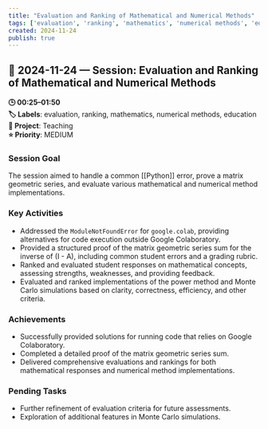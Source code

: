 ```yaml
---
title: "Evaluation and Ranking of Mathematical and Numerical Methods"
tags: ['evaluation', 'ranking', 'mathematics', 'numerical methods', 'education']
created: 2024-11-24
publish: true
---
```


## 📅 2024-11-24 — Session: Evaluation and Ranking of Mathematical and Numerical Methods

**🕒 00:25–01:50**  
**🏷️ Labels**: evaluation, ranking, mathematics, numerical methods, education  
**📂 Project**: Teaching  
**⭐ Priority**: MEDIUM  


### Session Goal
The session aimed to handle a common [[Python]] error, prove a matrix geometric series, and evaluate various mathematical and numerical method implementations.

### Key Activities
- Addressed the `ModuleNotFoundError` for `google.colab`, providing alternatives for code execution outside Google Colaboratory.
- Provided a structured proof of the matrix geometric series sum for the inverse of (I - A), including common student errors and a grading rubric.
- Ranked and evaluated student responses on mathematical concepts, assessing strengths, weaknesses, and providing feedback.
- Evaluated and ranked implementations of the power method and Monte Carlo simulations based on clarity, correctness, efficiency, and other criteria.

### Achievements
- Successfully provided solutions for running code that relies on Google Colaboratory.
- Completed a detailed proof of the matrix geometric series sum.
- Delivered comprehensive evaluations and rankings for both mathematical responses and numerical method implementations.

### Pending Tasks
- Further refinement of evaluation criteria for future assessments.
- Exploration of additional features in Monte Carlo simulations.
